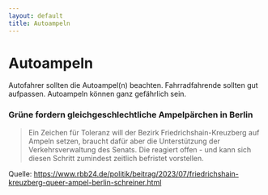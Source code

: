```yaml
---
layout: default
title: Autoampeln
---
```


# Autoampeln

Autofahrer sollten die Autoampel(n) beachten. Fahrradfahrende sollten gut aufpassen. Autoampeln können ganz gefährlich sein.

### Grüne fordern gleichgeschlechtliche Ampelpärchen in Berlin

> Ein Zeichen für Toleranz will der Bezirk Friedrichshain-Kreuzberg auf Ampeln setzen, braucht dafür aber die Unterstützung der Verkehrsverwaltung des Senats. Die reagiert offen - und kann sich diesen Schritt zumindest zeitlich befristet vorstellen.

Quelle: 
https://www.rbb24.de/politik/beitrag/2023/07/friedrichshain-kreuzberg-queer-ampel-berlin-schreiner.html
